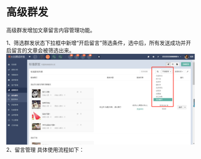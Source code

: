 # 高级群发

高级群发增加文章留言内容管理功能。

1、筛选群发状态下拉框中新增“开启留言”筛选条件，选中后，所有发送成功并开启留言的文章会被筛选出来。![](/assets/1524017567%281%29.jpg)2、留言管理  具体使用流程如下：




